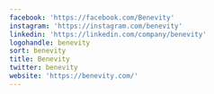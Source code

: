 ```yaml
---
facebook: 'https://facebook.com/Benevity'
instagram: 'https://instagram.com/benevity'
linkedin: 'https://linkedin.com/company/benevity'
logohandle: benevity
sort: benevity
title: Benevity
twitter: benevity
website: 'https://benevity.com/'
---
```


